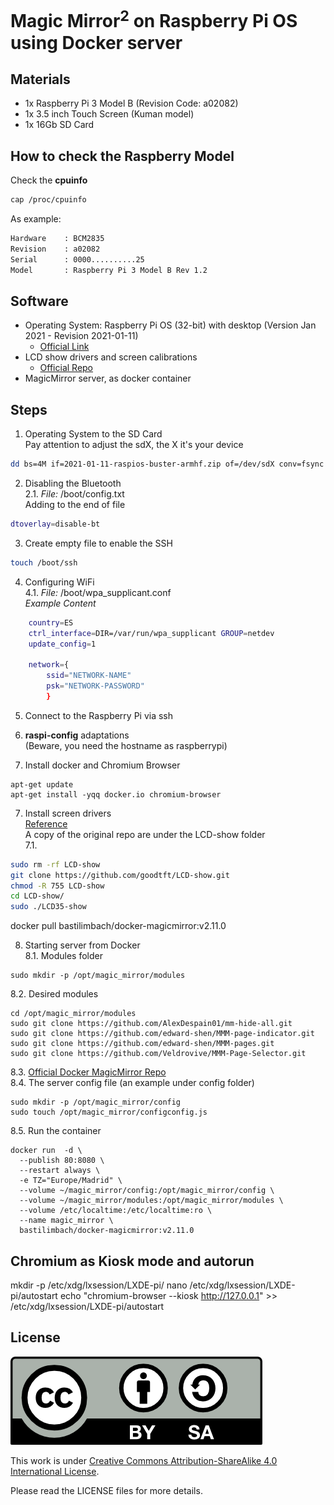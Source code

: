 # Magic Mirror<sup>2</sup> on Raspberry Pi OS using Docker server

## Materials
- 1x  Raspberry Pi 3 Model B (Revision Code: a02082)
- 1x  3.5 inch Touch Screen (Kuman model)
- 1x  16Gb SD Card

## How to check the Raspberry Model

Check the **cpuinfo**
````bash
cap /proc/cpuinfo
````

As example:
````bash
Hardware    : BCM2835
Revision    : a02082
Serial      : 0000..........25
Model       : Raspberry Pi 3 Model B Rev 1.2
````

## Software
- Operating System: Raspberry Pi OS (32-bit) with desktop (Version Jan 2021 - Revision 2021-01-11)
  - [Official Link](https://www.raspberrypi.org/software/operating-systems/#raspberry-pi-os-32-bit)
- LCD show drivers and screen calibrations
  - [Official Repo](https://github.com/goodtft/LCD-show.git)
- MagicMirror server, as docker container

## Steps
1. Operating System to the SD Card
<br>Pay attention to adjust the sdX, the X it's your device
  ````bash
  dd bs=4M if=2021-01-11-raspios-buster-armhf.zip of=/dev/sdX conv=fsync
  ````
2. Disabling the Bluetooth<br>
  2.1. _File:_ /boot/config.txt
<br>Adding to the end of file
  ````bash
  dtoverlay=disable-bt
  ````
3. Create empty file to enable the SSH
````bash
touch /boot/ssh
````
4. Configuring WiFi<br>
  4.1. _File:_ /boot/wpa_supplicant.conf<br>
_Example Content_
  ````bash
      country=ES
      ctrl_interface=DIR=/var/run/wpa_supplicant GROUP=netdev
      update_config=1

      network={
          ssid="NETWORK-NAME"
          psk="NETWORK-PASSWORD"
          }
  ````

5. Connect to the Raspberry Pi via ssh

6. **raspi-config** adaptations <br>(Beware, you need the hostname as raspberrypi)

6. Install docker and Chromium Browser
````
apt-get update
apt-get install -yqq docker.io chromium-browser
````

7. Install screen drivers<br>
[Reference](https://github.com/goodtft/LCD-show)<br>
A copy of the original repo are under the LCD-show folder<br>
  7.1.
````bash
sudo rm -rf LCD-show
git clone https://github.com/goodtft/LCD-show.git
chmod -R 755 LCD-show
cd LCD-show/
sudo ./LCD35-show
````



docker pull bastilimbach/docker-magicmirror:v2.11.0




8. Starting server from Docker<br>
  8.1. Modules folder
  ````
  sudo mkdir -p /opt/magic_mirror/modules
  ````
  8.2. Desired modules
  ````
  cd /opt/magic_mirror/modules
  sudo git clone https://github.com/AlexDespain01/mm-hide-all.git
  sudo git clone https://github.com/edward-shen/MMM-page-indicator.git
  sudo git clone https://github.com/edward-shen/MMM-pages.git
  sudo git clone https://github.com/Veldrovive/MMM-Page-Selector.git
  ````
  8.3. [Official Docker MagicMirror Repo](https://github.com/bastilimbach/docker-MagicMirror)<br>
  8.4. The server config file (an example under config folder)
  ````
  sudo mkdir -p /opt/magic_mirror/config
  sudo touch /opt/magic_mirror/configconfig.js
  ````
  8.5. Run the container
  ````
  docker run  -d \
    --publish 80:8080 \
    --restart always \
    -e TZ="Europe/Madrid" \
    --volume ~/magic_mirror/config:/opt/magic_mirror/config \
    --volume ~/magic_mirror/modules:/opt/magic_mirror/modules \
    --volume /etc/localtime:/etc/localtime:ro \
    --name magic_mirror \
    bastilimbach/docker-magicmirror:v2.11.0
  ````

## Chromium as Kiosk mode and autorun
mkdir -p /etc/xdg/lxsession/LXDE-pi/
nano /etc/xdg/lxsession/LXDE-pi/autostart
echo "chromium-browser --kiosk http://127.0.0.1" >> /etc/xdg/lxsession/LXDE-pi/autostart

## License

<img src="./img/by-sa.png">

This work is under [Creative Commons Attribution-ShareAlike 4.0 International License](http://creativecommons.org/licenses/by-sa/4.0/).

Please read the LICENSE files for more details.
